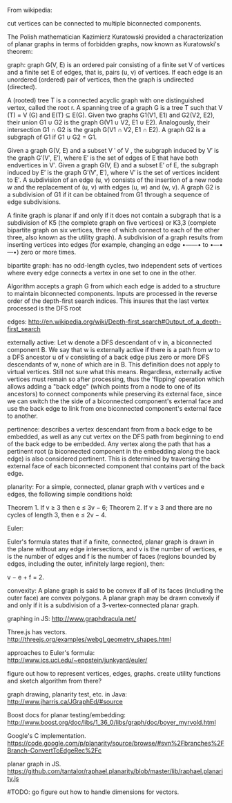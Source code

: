 
From wikipedia:

cut vertices can be connected to multiple biconnected components.

The Polish mathematician Kazimierz Kuratowski provided a characterization of planar graphs in terms of forbidden graphs, now known as Kuratowski's theorem:

graph: graph G(V, E) is an ordered pair consisting of a finite set V of vertices and a finite set
E of edges, that is, pairs (u, v) of vertices. If each edge is an unordered (ordered) pair of
vertices, then the graph is undirected (directed).

A (rooted) tree T is a connected acyclic graph with one distinguished vertex, called the
root r. A spanning tree of a graph G is a tree T such that V (T) = V (G) and E(T) ⊆ E(G).
Given two graphs G1(V1, E1) and G2(V2, E2), their union G1 ∪ G2 is the graph G(V1 ∪
V2, E1 ∪ E2). Analogously, their intersection G1 ∩ G2 is the graph G(V1 ∩ V2, E1 ∩ E2). A
graph G2 is a subgraph of G1 if G1 ∪ G2 = G1.

Given a graph G(V, E) and a subset V ′ of V , the subgraph induced by V′ is the graph G′(V′, E′), where E′
is the set of edges of E that have both endvertices in V′. Given a graph G(V, E) and a subset E′ of E, the subgraph
induced by E′ is the graph G′(V′, E′), where V′ is the set of vertices incident to E′. A subdivision of an edge (u, v)
consists of the insertion of a new node w and the replacement of (u, v) with edges (u, w) and (w, v). A graph G2
is a subdivision of G1 if it can be obtained from G1 through a sequence of edge subdivisions.

A finite graph is planar if and only if it does not contain a subgraph that is a subdivision of K5 (the complete graph on five vertices) or K3,3 (complete bipartite graph on six vertices, three of which connect to each of the other three, also known as the utility graph).
A subdivision of a graph results from inserting vertices into edges (for example, changing an edge •——• to •—•—•) zero or more times.

bipartite graph: has no odd-length cycles, two independent sets of vertices where every edge connects a vertex in one set to one in the other.

Algorithm accepts a graph G from which each edge is added to a structure to maintain biconnected components. Inputs are processed
in the reverse order of the depth-first search indices. This insures that the last vertex processed is the DFS root

edges: http://en.wikipedia.org/wiki/Depth-first_search#Output_of_a_depth-first_search

externally active: Let w denote a DFS descendant of v in, a biconnected component B. We say that w is externally active if there is a path from w to a DFS ancestor u of v consisting of a back edge plus zero or more DFS descendants of w, none of which are in B. This definition does not apply to virtual vertices. Still not sure what this means. Regardless, externally active vertices must remain so after processing, thus the 'flipping' operation which allows adding a "back edge" (which points from a node to one of its ancestors) to connect components while preserving its external face, since we can switch the the side of a biconnected component's external face and use the back edge to link from one biconnected component's external face to another.

pertinence: describes a vertex descendant from from a back edge to be embedded, as well as any cut vertex on the DFS path from beginning to end of the back edge to be embedded. Any vertex along the path that has a pertinent root (a biconnected component in the embedding along the back edge) is also considered pertinent. This is determined by traversing the external face of each biconnected component that contains part of the back edge.

planarity:
For a simple, connected, planar graph with v vertices and e edges, the following simple conditions hold:

Theorem 1. If v ≥ 3 then e ≤ 3v − 6;
Theorem 2. If v ≥ 3 and there are no cycles of length 3, then e ≤ 2v − 4.

Euler:

Euler's formula states that if a finite, connected, planar graph is drawn in the plane without any edge intersections, and v is the number of vertices, e is the number of edges and f is the number of faces (regions bounded by edges, including the outer, infinitely large region), then:

v − e + f = 2.

convexity:
A plane graph is said to be convex if all of its faces (including the outer face) are convex polygons. A planar graph may be drawn convexly if and only if it is a subdivision of a 3-vertex-connected planar graph.

graphing in JS: http://www.graphdracula.net/

Three.js has vectors. http://threejs.org/examples/webgl_geometry_shapes.html

approaches to Euler's formula: http://www.ics.uci.edu/~eppstein/junkyard/euler/


figure out how to represent vertices, edges, graphs. create utility functions and sketch algorithm from there?

graph drawing, planarity test, etc. in Java: http://www.jharris.ca/JGraphEd/#source

Boost docs for planar testing/embedding: http://www.boost.org/doc/libs/1_36_0/libs/graph/doc/boyer_myrvold.html

Google's C implementation. https://code.google.com/p/planarity/source/browse/#svn%2Fbranches%2FBranch-ConvertToEdgeRec%2Fc

planar graph in JS. https://github.com/tantalor/raphael.planarity/blob/master/lib/raphael.planarity.js

#TODO:
go figure out how to handle dimensions for vectors.
